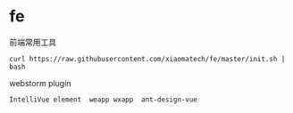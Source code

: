 # fe

前端常用工具

```
curl https://raw.githubusercontent.com/xiaomatech/fe/master/init.sh | bash 
```

webstorm plugin

```
IntelliVue element  weapp wxapp  ant-design-vue

```
